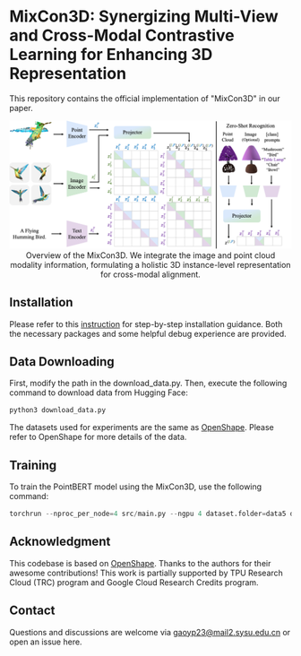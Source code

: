 # MixCon3D: Synergizing Multi-View and Cross-Modal Contrastive Learning for Enhancing 3D Representation
This repository contains the official implementation of "MixCon3D" in our paper.

<p align="center">
  <img src="./figs/mixcon3d.jpg" width="1080">
Overview of the MixCon3D. We integrate the image and point cloud modality information, formulating a holistic 3D instance-level representation for cross-modal alignment.
</p>

## Installation
Please refer to this [instruction](https://github.com/UCSC-VLAA/MixCon3D/blob/main/Installation.md) for step-by-step installation guidance. Both the necessary packages and some helpful debug experience are provided.
## Data Downloading
First, modify the path in the download_data.py.
Then, execute the following command to download data from Hugging Face:
```python
python3 download_data.py
```
The datasets used for experiments are the same as [OpenShape](https://github.com/Colin97/OpenShape_code).
Please refer to OpenShape for more details of the data.

## Training
To train the PointBERT model using the MixCon3D, use the following command:

```python
torchrun --nproc_per_node=4 src/main.py --ngpu 4 dataset.folder=data5 dataset.train_batch_size=180 dataset.image_feat_mode=Multiple dataset.inference_image_feat_mode=Multiple dataset.image_amount=4 dataset.accum_freq=1 dataset.num_workers=3 model.name=PointBERT model.scaling=3 model.use_dense=True training.use_text_proj=True training.use_image_proj=True training.image_text_align=True training.share_proj=True training.pc_img_to_text=True training.logit_scale_fix=False training.lr=0.006 training.min_lr=3e-3 training.max_epoch=200 training.debug=True --trial_name MixCon3D_clean_code_sc3_mv4_feat-avg_shr-proj --config src/configs/train.yaml
```


## Acknowledgment
This codebase is based on [OpenShape](https://github.com/Colin97/OpenShape_code). Thanks to the authors for their awesome contributions! This work is partially supported by TPU Research Cloud (TRC) program and Google Cloud Research Credits program.

## Contact 
Questions and discussions are welcome via [gaoyp23@mail2.sysu.edu.cn](gaoyp23@mail2.sysu.edu.cn) or open an issue here.
